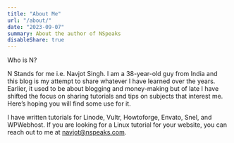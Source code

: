```yaml
---
title: "About Me"
url: "/about/"
date: "2023-09-07"
summary: About the author of NSpeaks
disableShare: true
---
```


Who is N?

N Stands for me i.e. Navjot Singh. I am a 38-year-old guy from India and this blog is my attempt to share whatever I have learned over the years. Earlier, it used to be about blogging and money-making but of late I have shifted the focus on sharing tutorials and tips on subjects that interest me. Here’s hoping you will find some use for it.

I have written tutorials for Linode, Vultr, Howtoforge, Envato, Snel, and WPWebhost. If you are looking for a Linux tutorial for your website, you can reach out to me at navjot@nspeaks.com.

